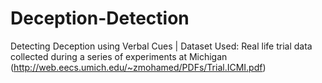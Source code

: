 # Deception-Detection
Detecting Deception using Verbal Cues | Dataset Used: Real life trial data collected during a series of experiments at Michigan (http://web.eecs.umich.edu/~zmohamed/PDFs/Trial.ICMI.pdf)
